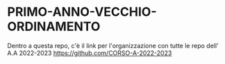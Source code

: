 # PRIMO-ANNO-VECCHIO-ORDINAMENTO
Dentro a questa repo, c'è il link per l'organizzazione con tutte le repo dell' A.A 2022-2023
https://github.com/CORSO-A-2022-2023
